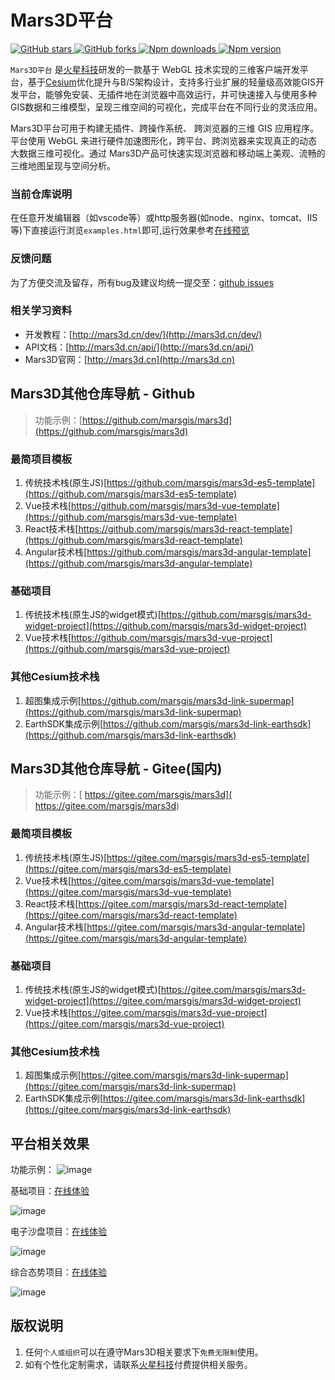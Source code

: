 # Mars3D平台

<p>
<a target="_black" href="https://github.com/marsgis/mars3d">
<img alt="GitHub stars" src="https://img.shields.io/github/stars/marsgis/mars3d?style=flat&logo=github">
</a>
<a target="_black" href="https://github.com/marsgis/mars3d">
<img alt="GitHub forks" src="https://img.shields.io/github/forks/marsgis/mars3d?style=flat&logo=github">
</a>
<a target="_black" href="https://www.npmjs.com/package/mars3d">
<img alt="Npm downloads" src="https://img.shields.io/npm/dt/mars3d?style=flat&logo=npm">
</a>
<a target="_black" href="https://www.npmjs.com/package/mars3d">
<img alt="Npm version" src="https://img.shields.io/npm/v/mars3d.svg?style=flat&logo=npm&label=version"/>
</a>
</p>
 
 `Mars3D平台` 是[火星科技](http://marsgis.cn/)研发的一款基于 WebGL 技术实现的三维客户端开发平台，基于[Cesium](https://cesium.com/cesiumjs/)优化提升与B/S架构设计，支持多行业扩展的轻量级高效能GIS开发平台，能够免安装、无插件地在浏览器中高效运行，并可快速接入与使用多种GIS数据和三维模型，呈现三维空间的可视化，完成平台在不同行业的灵活应用。

 Mars3D平台可用于构建无插件、跨操作系统、 跨浏览器的三维 GIS 应用程序。平台使用 WebGL 来进行硬件加速图形化，跨平台、跨浏览器来实现真正的动态大数据三维可视化。通过 Mars3D产品可快速实现浏览器和移动端上美观、流畅的三维地图呈现与空间分析。

### 当前仓库说明 
 在任意开发编辑器（如vscode等）或http服务器(如node、nginx、tomcat、IIS等)下直接运行浏览`examples.html`即可,运行效果参考[在线预览](http://mars3d.cn/example)  
 
### 反馈问题
 为了方便交流及留存，所有bug及建议均统一提交至：[github issues](https://github.com/marsgis/mars3d/issues)  
 
### 相关学习资料

- 开发教程：[http://mars3d.cn/dev/](http://mars3d.cn/dev/)  
- API文档：[http://mars3d.cn/api/](http://mars3d.cn/api/)  
- Mars3D官网：[http://mars3d.cn](http://mars3d.cn)  


 

## Mars3D其他仓库导航 - Github
> 功能示例：[https://github.com/marsgis/mars3d](https://github.com/marsgis/mars3d)    

### 最简项目模板
1. 传统技术栈(原生JS)[https://github.com/marsgis/mars3d-es5-template](https://github.com/marsgis/mars3d-es5-template)
2. Vue技术栈[https://github.com/marsgis/mars3d-vue-template](https://github.com/marsgis/mars3d-vue-template)
3. React技术栈[https://github.com/marsgis/mars3d-react-template](https://github.com/marsgis/mars3d-react-template)
4. Angular技术栈[https://github.com/marsgis/mars3d-angular-template](https://github.com/marsgis/mars3d-angular-template)

### 基础项目
1. 传统技术栈(原生JS的widget模式)[https://github.com/marsgis/mars3d-widget-project](https://github.com/marsgis/mars3d-widget-project)
2. Vue技术栈[https://github.com/marsgis/mars3d-vue-project](https://github.com/marsgis/mars3d-vue-project)

 
### 其他Cesium技术栈 
1. 超图集成示例[https://github.com/marsgis/mars3d-link-supermap](https://github.com/marsgis/mars3d-link-supermap)
2. EarthSDK集成示例[https://github.com/marsgis/mars3d-link-earthsdk](https://github.com/marsgis/mars3d-link-earthsdk)
 
 
## Mars3D其他仓库导航 - Gitee(国内)
> 功能示例：[ https://gitee.com/marsgis/mars3d]( https://gitee.com/marsgis/mars3d)

### 最简项目模板
1. 传统技术栈(原生JS)[https://gitee.com/marsgis/mars3d-es5-template](https://gitee.com/marsgis/mars3d-es5-template)
2. Vue技术栈[https://gitee.com/marsgis/mars3d-vue-template](https://gitee.com/marsgis/mars3d-vue-template)
3. React技术栈[https://gitee.com/marsgis/mars3d-react-template](https://gitee.com/marsgis/mars3d-react-template)
4. Angular技术栈[https://gitee.com/marsgis/mars3d-angular-template](https://gitee.com/marsgis/mars3d-angular-template)

### 基础项目
1. 传统技术栈(原生JS的widget模式)[https://gitee.com/marsgis/mars3d-widget-project](https://gitee.com/marsgis/mars3d-widget-project)
2. Vue技术栈[https://gitee.com/marsgis/mars3d-vue-project](https://gitee.com/marsgis/mars3d-vue-project)

 
### 其他Cesium技术栈 
1. 超图集成示例[https://gitee.com/marsgis/mars3d-link-supermap](https://gitee.com/marsgis/mars3d-link-supermap)
2. EarthSDK集成示例[https://gitee.com/marsgis/mars3d-link-earthsdk](https://gitee.com/marsgis/mars3d-link-earthsdk)
 

## 平台相关效果  
 功能示例：
 ![image](http://mars3d.cn/img/example.jpg)
 
 基础项目：[在线体验](http://mars3d.cn/project/jcxm/index.html)

 ![image](http://mars3d.cn/img/jcxm.jpg)
 
 电子沙盘项目：[在线体验](http://mars3d.cn/project/dzsp/login.html)

 ![image](http://mars3d.cn/img/dzsp.jpg)
 
 综合态势项目：[在线体验](http://mars3d.cn/project/zhts/index.html)

 ![image](http://mars3d.cn/img/zhts.jpg)



## 版权说明
1. 任何`个人或组织`可以在遵守Mars3D相关要求下`免费无限制`使用。
2. 如有个性化定制需求，请联系[火星科技](http://mars3d.cn)付费提供相关服务。
